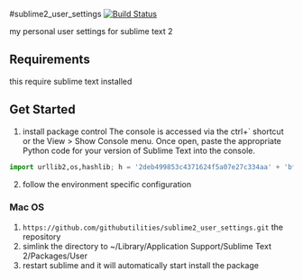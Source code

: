 #sublime2_user_settings 
[![Build Status](https://travis-ci.org/matej/MBProgressHUD.png)](https://travis-ci.org/matej/MBProgressHUD)

my personal user settings for sublime text 2

## Requirements

this require sublime text installed

## Get Started
1. install package control
The console is accessed via the ctrl+` shortcut or the View > Show Console menu. Once open, paste the appropriate Python code for your version of Sublime Text into the console.
```python
import urllib2,os,hashlib; h = '2deb499853c4371624f5a07e27c334aa' + 'bf8c4e67d14fb0525ba4f89698a6d7e1'; pf = 'Package Control.sublime-package'; ipp = sublime.installed_packages_path(); os.makedirs( ipp ) if not os.path.exists(ipp) else None; urllib2.install_opener( urllib2.build_opener( urllib2.ProxyHandler()) ); by = urllib2.urlopen( 'http://packagecontrol.io/' + pf.replace(' ', '%20')).read(); dh = hashlib.sha256(by).hexdigest(); open( os.path.join( ipp, pf), 'wb' ).write(by) if dh == h else None; print('Error validating download (got %s instead of %s), please try manual install' % (dh, h) if dh != h else 'Please restart Sublime Text to finish installation')
```

2. follow the environment specific configuration

### Mac OS
1. `https://github.com/githubutilities/sublime2_user_settings.git` the repository
2. simlink the directory to ~/Library/Application Support/Sublime Text 2/Packages/User
3. restart sublime and it will automatically start install the package

